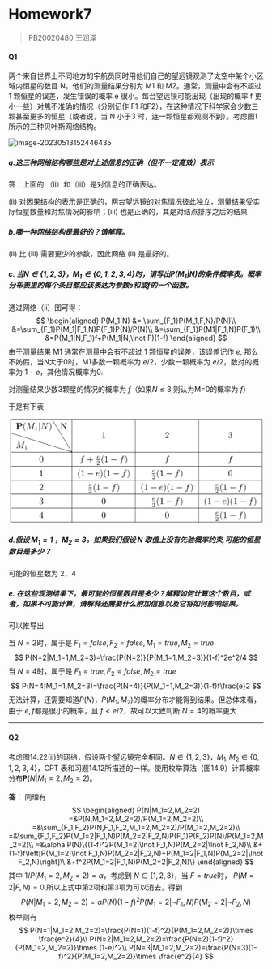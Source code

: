 # Homework7

> PB20020480 王润泽

#### Q1

两个来自世界上不同地方的宇航员同时用他们自己的望远镜观测了太空中某个小区域内恒星的数目 N。他们的测量结果分别为 M1 和 M2。通常，测量中会有不超过 1 颗恒星的误差，发生错误的概率 e 很小。每台望远镜可能出现（出现的概率 f 更小一些）对焦不准确的情况（分别记作 F1 和F2），在这种情况下科学家会少数三颗甚至更多的恒星（或者说，当 N 小于3 时，连一颗恒星都观测不到）。考虑图1所示的三种贝叶斯网络结构。

![image-20230513152446435](/C:/Users/Lenovo/AppData/Roaming/Typora/typora-user-images/image-20230513152446435.png)

##### a.这三种网络结构哪些是对上述信息的正确（但不一定高效）表示

答：上面的 （ii）和（iii）是对信息的正确表达。

(ii) 对因果结构的表示是正确的，两台望远镜的对焦情况彼此独立，测量结果受实际恒星数量和对焦情况的影响；(iii) 也是正确的，其是对结点排序之后的结果

##### b.哪一种网络结构是最好的？请解释。

(ii) 比 (iii) 需要更少的参数，因此网络 (ii) 是最好的。

##### c. 当$N \in \{1,\, 2,\, 3\}$，$M_1 \in \{0,\, 1,\, 2,\, 3,\, 4\}$时，请写出$\mathbf{P}(M_1 | N)$的条件概率表。概率分布表里的每个条目都应该表达为参数$e$和或$f$的一个函数。

通过网络（ii）图可得：
$$
\begin{aligned}
P(M_1|N) &= \sum_{F_1}P(M_1,F,N)/P(N)\\
&=\sum_{F_1}P(M_1|F_1,N)P(F_1)P(N)/P(N)\\
&=\sum_{F_1}P(M1|F_1,N)P(F_1)\\
&=P(M_1|N,F_1)f+P(M_1|N,\lnot F)(1-f)
\end{aligned}
$$
由于测量结果 M1 通常在测量中会有不超过 1 颗恒星的误差，该误差记作 $e$, 那么不妨假，当N大于0时，M1多数一颗概率为 $e/2$，少数一颗概率为 $e/2$，数对的概率为 $1-e$，其他情况概率为0.

对测量结果少数3颗星的情况的概率为 $f$（如果$N\le3$,则认为M=0的概率为 $f$）

于是有下表

<img src="./Q1.png" alt="Q1" style="zoom:60%;" />

##### d.假设 $M_1=1$ ，$M_2=3$。如果我们假设 $N$ 取值上没有先验概率约束,可能的恒星数目是多少？

可能的恒星数为 2，4

##### e. 在这些观测结果下，最可能的恒星数目是多少？解释如何计算这个数目，或者，如果不可能计算，请解释还需要什么附加信息以及它将如何影响结果。

可以推导出 

当 $N=2$时，属于是 $F_1=false,F_2=false,M_1=true,M_2=true$
$$
P(N=2|M_1=1,M_2=3)=\frac{P(N=2)}{P(M_1=1,M_2=3)}(1-f)^2e^2/4
$$
当 $N=4$时，属于是 $F_1=true,F_2 = false,M_2=true$
$$
P(N=4|M_1=1,M_2=3)=\frac{P(N=4)}{P(M_1=1,M_2=3)}(1-f)f\frac{e}2
$$
无法计算，还需要知道$P(N)$，$P(M_1,M_2)$的概率分布才能得到结果。但总体来看，由于 $e,f$都是很小的概率，且 $f<e/2$，故可以大致判断 $N=4$的概率更大

****

#### Q2

考虑图14.22(ii)的网络，假设两个望远镜完全相同。$N \in \{1,\, 2,\, 3\}$，$M_1,\, M_2 \in \{0,\, 1,\, 2,\, 3,\, 4\}$，CPT 表和习题14.12所描述的一样。使用枚举算法（图14.9）计算概率分布$\mathbf{P}(N | M_1 = 2,\, M_2 = 2)$。

**答：** 同理有
$$
\begin{aligned}
P(N|M_1=2,M_2=2)
=&P(N,M_1=2,M_2=2)/P(M_1=2,M_2=2)\\
=&\sum_{F_1,F_2}P(N,F_1,F_2,M_1=2,M_2=2)/P(M_1=2,M_2=2)\\
=&\sum_{F_1,F_2}P(M_1=2|F_1,N)P(M_2=2|F_2,N)P(F_1)P(F_2)P(N)/P(M_1=2,M_2=2)\\
=&\alpha P(N)\{(1-f)^2P(M_1=2|\lnot F_1,N)P(M_2=2|\lnot F_2,N)\\
&+(1-f)f\left[P(M_1=2|\lnot F_1,N)P(M_2=2|F_2,N)+P(M_1=2|F_1,N)P(M_2=2|\lnot F_2,N)\right]\\
&+f^2P(M_1=2|F_1,N)P(M_2=2|F_2,N)\}
\end{aligned}
$$
其中 $1/P(M_1=2,M_2=2)=\alpha$，考虑到 $N\in\{1,2,3\}$，当 $F=true$时， $P(M=2|F,N)=0$,所以上式中第2项和第3项为可以消去，得到
$$
P(N|M_1=2,M_2=2)=\alpha P(N)(1-f)^2P(M_1=2|\lnot F_1,N)P(M_2=2|\lnot F_2,N)
$$
枚举则有
$$
P(N=1|M_1=2,M_2=2)=\frac{P(N=1)(1-f)^2}{P(M_1=2,M_2=2)}\times \frac{e^2}{4}\\
P(N=2|M_1=2,M_2=2)=\frac{P(N=2)(1-f)^2}{P(M_1=2,M_2=2)}\times (1-e)^2\\
P(N=3|M_1=2,M_2=2)=\frac{P(N=3)(1-f)^2}{P(M_1=2,M_2=2)}\times \frac{e^2}{4}
$$
